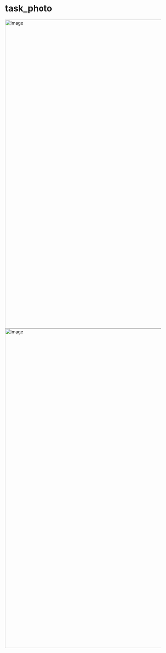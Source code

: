 # task_photo

<img width="617" height="1001" alt="image" src="https://github.com/user-attachments/assets/d507fd2d-a53e-4d1d-9442-1bf8f84882eb" />
<img width="559" height="1034" alt="image" src="https://github.com/user-attachments/assets/9fc75200-d43c-4f3f-8c15-735d7f82a486" />

